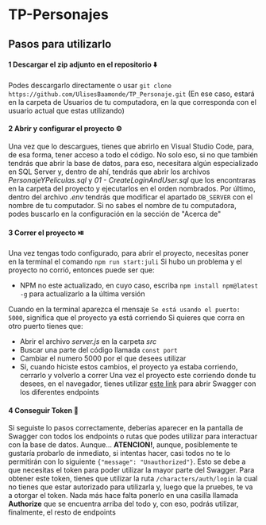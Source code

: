 # TP-Personajes

## Pasos para utilizarlo 

#### 1 Descargar el zip adjunto en el repositorio ⬇️
Podes descargarlo directamente o usar `git clone https://github.com/UlisesBaamonde/TP_Personaje.git` (En ese caso, estará en la carpeta de Usuarios de tu computadora, en la que corresponda con el usuario actual que estas utilizando)
#### 2 Abrir y configurar el proyecto ⚙️
Una vez que lo descargues, tienes que abrirlo en Visual Studio Code, para, de esa forma, tener acceso a todo el código. No solo eso, si no que también tendrás que abrir la base de datos, para eso, necesitara algún especializado en SQL Server y, dentro de ahí, tendrás que abrir los archivos *PersonajeYPeliculas.sql* y *01 - CreateLoginAndUser.sql* que los encontraras en la carpeta del proyecto y ejecutarlos en el orden nombrados. Por último, dentro del archivo *.env* tendrás que modificar el apartado `DB_SERVER` con el nombre de tu computador. 
Si no sabes el nombre de tu computadora, podes buscarlo en la configuración en la sección de "Acerca de"
#### 3 Correr el proyecto ⏯️
Una vez tengas todo configurado, para abrir el proyecto, necesitas poner en la terminal el comando `npm run start:juli`
Si hubo un problema y el proyecto no corrió, entonces puede ser que:
- NPM no este actualizado, en cuyo caso, escriba `npm install npm@latest -g` para actualizarlo a la última versión

Cuando en la terminal aparezca el mensaje `Se está usando el puerto: 5000`, significa que el proyecto ya está corriendo
Si quieres que corra en otro puerto tienes que:
- Abrir el archivo *server.js* en la carpeta *src*
- Buscar una parte del código llamada `const port`
- Cambiar el numero 5000 por el que desees utilizar
- Si, cuando hiciste estos cambios, el proyecto ya estaba corriendo, cerrarlo y volverlo a correr
Una vez el proyecto este corriendo donde tu desees, en el navegador, tienes utilizar [este link](http://localhost:5000/api-docs) para abrir Swagger con los diferentes endpoints

#### 4 Conseguir Token 🔐
Si seguiste lo pasos correctamente, deberías aparecer en la pantalla de Swagger con todos los endpoints o rutas que podes utilizar para interactuar con la base de datos.
Aunque... **ATENCION!**, aunque, posiblemente te gustaría probarlo de inmediato, si intentas hacer, casi todos no te lo permitirán con lo siguiente `{"message": "Unauthorized"}`. Esto se debe a que necesitas el token para poder utilizar la mayor parte del Swagger. Para obtener este token, tienes que utilizar la ruta `/characters/auth/login` la cual no tienes que estar autorizado para utilizarla y, luego que la pruebes, te va a otorgar el token. Nada más hace falta ponerlo en una casilla llamada **Authorize** que se encuentra arriba del todo y, con eso, podrás utilizar, finalmente, el resto de endpoints
 
    
